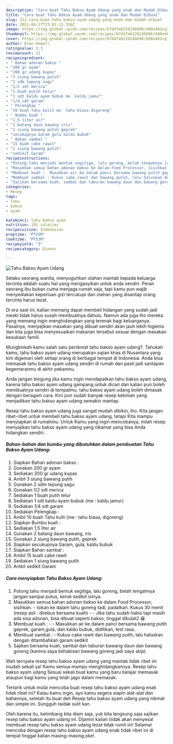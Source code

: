 ```yaml
---
description: "Cara buat Tahu Bakso Ayam Udang yang enak dan Mudah Dibuat"
title: "Cara buat Tahu Bakso Ayam Udang yang enak dan Mudah Dibuat"
slug: 312-cara-buat-tahu-bakso-ayam-udang-yang-enak-dan-mudah-dibuat
date: 2021-04-27T23:01:13.316Z
image: https://img-global.cpcdn.com/recipes/b7dd7ab22024b696/680x482cq70/tahu-bakso-ayam-udang-foto-resep-utama.jpg
thumbnail: https://img-global.cpcdn.com/recipes/b7dd7ab22024b696/680x482cq70/tahu-bakso-ayam-udang-foto-resep-utama.jpg
cover: https://img-global.cpcdn.com/recipes/b7dd7ab22024b696/680x482cq70/tahu-bakso-ayam-udang-foto-resep-utama.jpg
author: Evan Howell
ratingvalue: 3.3
reviewcount: 11
recipeingredient:
- " Bahan adonan bakso "
- "200 gr ayam"
- "200 gr udang kupas"
- "3 siung bawang putih"
- "2 sdm tepung sagu"
- "1/2 sdt merica"
- "1 buah putih telur"
- "1 sdt kaldu ayam bubuk me  kaldu jamur"
- "1/4 sdt garam"
- " Pelengkap "
- "10 buah Tahu kulit me  tahu biasa digoreng"
- " Bumbu kuah "
- "1,5 liter air"
- "2 batang daun bawang iris"
- "2 siung bawang putih geprek"
- "secukupnya Garam gula kaldu bubuk"
- " Bahan sambal "
- "15 buah cabe rawit"
- "1 siung bawang putih"
- "sedikit Garam"
recipeinstructions:
- "Potong tahu menjadi bentuk segitiga, lalu goreng, belah tengahnya jangan sampai putus, kerok sedikit isinya."
- "Masukkan semua bahan adonan bakso ke dalam Food Processor, sisihkan. Isikan ke dalam tahu goreng tadi, padatkan. Kukus 30 menit (resep asli : direbus bersama kuah)  Jika tahu sudah habis tapi masih ada sisa adonan, bisa dibuat seperti bakso, tinggal dibulat2 😁"
- "Membuat kuah :  Masukkan air ke dalam panci bersama bawang putih geprek, garam,gula, dan kaldu bubuk, didihkan, test rasa.."
- "Membuat sambal : Kukus cabe rawit dan bawang putih, lalu haluskan dengan ditambahkan garam sedikit"
- "Sajikan bersama kuah, sambal dan taburan bawang daun dan bawang goreng (karena saya kehabisan bawang goreng jadi saya skip)"
categories:
- Resep
tags:
- tahu
- bakso
- ayam

katakunci: tahu bakso ayam 
nutrition: 191 calories
recipecuisine: Indonesian
preptime: "PT25M"
cooktime: "PT53M"
recipeyield: "3"
recipecategory: Dinner

---
```



![Tahu Bakso Ayam Udang](https://img-global.cpcdn.com/recipes/b7dd7ab22024b696/680x482cq70/tahu-bakso-ayam-udang-foto-resep-utama.jpg)

Selaku seorang wanita, menyuguhkan olahan mantab kepada keluarga tercinta adalah suatu hal yang mengasyikan untuk anda sendiri. Peran seorang ibu bukan cuma menjaga rumah saja, tapi kamu pun wajib menyediakan keperluan gizi tercukupi dan olahan yang disantap orang tercinta harus lezat.

Di era  saat ini, kalian memang dapat membeli hidangan yang sudah jadi meski tidak harus susah membuatnya dahulu. Namun ada juga lho mereka yang memang ingin menghidangkan yang terenak bagi keluarganya. Pasalnya, menyajikan masakan yang dibuat sendiri akan jauh lebih higienis dan kita juga bisa menyesuaikan makanan tersebut sesuai dengan masakan kesukaan famili. 



Mungkinkah kamu salah satu penikmat tahu bakso ayam udang?. Tahukah kamu, tahu bakso ayam udang merupakan sajian khas di Nusantara yang kini digemari oleh setiap orang di berbagai tempat di Indonesia. Anda bisa memasak tahu bakso ayam udang sendiri di rumah dan pasti jadi santapan kegemaranmu di akhir pekanmu.

Anda jangan bingung jika kamu ingin mendapatkan tahu bakso ayam udang, karena tahu bakso ayam udang gampang untuk dicari dan kalian pun boleh membuatnya sendiri di tempatmu. tahu bakso ayam udang boleh dimasak dengan beragam cara. Kini pun sudah banyak resep kekinian yang menjadikan tahu bakso ayam udang semakin mantap.

Resep tahu bakso ayam udang juga sangat mudah dibikin, lho. Kita jangan ribet-ribet untuk membeli tahu bakso ayam udang, tetapi Kita mampu menyiapkan di rumahmu. Untuk Kamu yang ingin mencobanya, inilah resep menyajikan tahu bakso ayam udang yang nikamat yang bisa Anda hidangkan sendiri.

<!--inarticleads1-->

##### Bahan-bahan dan bumbu yang dibutuhkan dalam pembuatan Tahu Bakso Ayam Udang:

1. Siapkan  Bahan adonan bakso :
1. Gunakan 200 gr ayam
1. Sediakan 200 gr udang kupas
1. Ambil 3 siung bawang putih
1. Gunakan 2 sdm tepung sagu
1. Gunakan 1/2 sdt merica
1. Sediakan 1 buah putih telur
1. Sediakan 1 sdt kaldu ayam bubuk (me : kaldu jamur)
1. Sediakan 1/4 sdt garam
1. Sediakan  Pelengkap :
1. Ambil 10 buah Tahu kulit (me : tahu biasa, digoreng)
1. Siapkan  Bumbu kuah :
1. Sediakan 1,5 liter air
1. Gunakan 2 batang daun bawang, iris
1. Gunakan 2 siung bawang putih, geprek
1. Siapkan secukupnya Garam, gula, kaldu bubuk
1. Siapkan  Bahan sambal :
1. Ambil 15 buah cabe rawit
1. Sediakan 1 siung bawang putih
1. Ambil sedikit Garam




<!--inarticleads2-->

##### Cara menyiapkan Tahu Bakso Ayam Udang:

1. Potong tahu menjadi bentuk segitiga, lalu goreng, belah tengahnya jangan sampai putus, kerok sedikit isinya.
1. Masukkan semua bahan adonan bakso ke dalam Food Processor, sisihkan. - Isikan ke dalam tahu goreng tadi, padatkan. Kukus 30 menit (resep asli : direbus bersama kuah) -  - Jika tahu sudah habis tapi masih ada sisa adonan, bisa dibuat seperti bakso, tinggal dibulat2 😁
1. Membuat kuah : -  - Masukkan air ke dalam panci bersama bawang putih geprek, garam,gula, dan kaldu bubuk, didihkan, test rasa..
1. Membuat sambal : - Kukus cabe rawit dan bawang putih, lalu haluskan dengan ditambahkan garam sedikit
1. Sajikan bersama kuah, sambal dan taburan bawang daun dan bawang goreng (karena saya kehabisan bawang goreng jadi saya skip)




Wah ternyata resep tahu bakso ayam udang yang mantab tidak ribet ini mudah sekali ya! Kamu semua mampu menghidangkannya. Resep tahu bakso ayam udang Sesuai sekali buat kamu yang baru belajar memasak ataupun bagi kamu yang telah jago dalam memasak.

Tertarik untuk mulai mencoba buat resep tahu bakso ayam udang enak tidak ribet ini? Kalau kamu ingin, ayo kamu segera siapin alat-alat dan bahannya, setelah itu buat deh Resep tahu bakso ayam udang yang nikmat dan simple ini. Sungguh taidak sulit kan. 

Oleh karena itu, ketimbang kita diam saja, yuk kita langsung saja sajikan resep tahu bakso ayam udang ini. Dijamin kalian tiidak akan menyesal membuat resep tahu bakso ayam udang lezat tidak rumit ini! Selamat mencoba dengan resep tahu bakso ayam udang enak tidak ribet ini di tempat tinggal kalian masing-masing,oke!.

